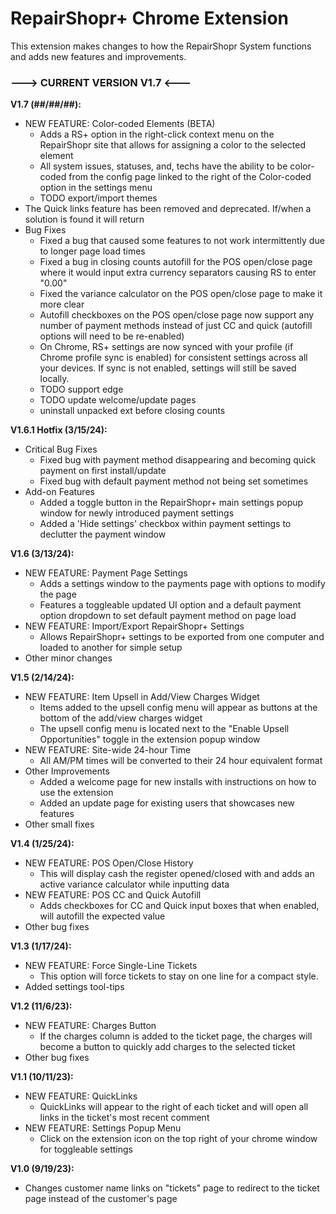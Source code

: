 # RepairShopr+ Chrome Extension
This extension makes changes to how the RepairShopr System functions and adds new features and improvements.

### ---> CURRENT VERSION V1.7 <---

**V1.7 (##/##/##):**
- NEW FEATURE: Color-coded Elements (BETA)
  - Adds a RS+ option in the right-click context menu on the RepairShopr site that allows for assigning a color to the selected element
  - All system issues, statuses, and, techs have the ability to be color-coded from the config page linked to the right of the Color-coded option in the settings menu
  - TODO export/import themes
- The Quick links feature has been removed and deprecated. If/when a solution is found it will return
- Bug Fixes
  - Fixed a bug that caused some features to not work intermittently due to longer page load times
  - Fixed a bug in closing counts autofill for the POS open/close page where it would input extra currency separators causing RS to enter "0.00"
  - Fixed the variance calculator on the POS open/close page to make it more clear
  - Autofill checkboxes on the POS open/close page now support any number of payment methods instead of just CC and quick (autofill options will need to be re-enabled)
  - On Chrome, RS+ settings are now synced with your profile (if Chrome profile sync is enabled) for consistent settings across all your devices. If sync is not enabled, settings will still be saved locally.
  - TODO support edge
  - TODO update welcome/update pages
  - uninstall unpacked ext before closing counts


**V1.6.1 Hotfix (3/15/24):**
- Critical Bug Fixes
  - Fixed bug with payment method disappearing and becoming quick payment on first install/update
  - Fixed bug with default payment method not being set sometimes
- Add-on Features
  - Added a toggle button in the RepairShopr+ main settings popup window for newly introduced payment settings
  - Added a 'Hide settings' checkbox within payment settings to declutter the payment window


**V1.6 (3/13/24):**
- NEW FEATURE: Payment Page Settings
  - Adds a settings window to the payments page with options to modify the page
  - Features a toggleable updated UI option and a default payment option dropdown to set default payment method on page load
- NEW FEATURE: Import/Export RepairShopr+ Settings
  - Allows RepairShopr+ settings to be exported from one computer and loaded to another for simple setup
- Other minor changes


**V1.5 (2/14/24):**
- NEW FEATURE: Item Upsell in Add/View Charges Widget
  - Items added to the upsell config menu will appear as buttons at the bottom of the add/view charges widget
  - The upsell config menu is located next to the "Enable Upsell Opportunities" toggle in the extension popup window
- NEW FEATURE: Site-wide 24-hour Time
  - All AM/PM times will be converted to their 24 hour equivalent format
- Other Improvements
  - Added a welcome page for new installs with instructions on how to use the extension
  - Added an update page for existing users that showcases new features
- Other small fixes


**V1.4 (1/25/24):**
- NEW FEATURE: POS Open/Close History
  - This will display cash the register opened/closed with and adds an active variance calculator while inputting data
- NEW FEATURE: POS CC and Quick Autofill
  - Adds checkboxes for CC and Quick input boxes that when enabled, will autofill the expected value
- Other bug fixes


**V1.3 (1/17/24):**
- NEW FEATURE: Force Single-Line Tickets
  - This option will force tickets to stay on one line for a compact style.
- Added settings tool-tips


**V1.2 (11/6/23):**
- NEW FEATURE: Charges Button
  - If the charges column is added to the ticket page, the charges will become a button to quickly add charges to the selected ticket
- Other bug fixes


**V1.1 (10/11/23):**
- NEW FEATURE: QuickLinks
  - QuickLinks will appear to the right of each ticket and will open all links in the ticket's most recent comment
- NEW FEATURE: Settings Popup Menu
  - Click on the extension icon on the top right of your chrome window for toggleable settings


**V1.0 (9/19/23):**
- Changes customer name links on "tickets" page to redirect to the ticket page instead of the customer's page